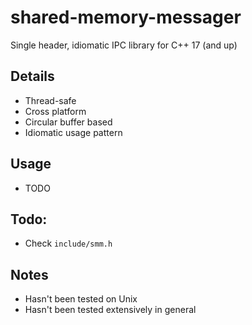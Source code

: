 # shared-memory-messager
Single header, idiomatic IPC library for C++ 17 (and up)

## Details
- Thread-safe
- Cross platform
- Circular buffer based
- Idiomatic usage pattern

## Usage
- TODO

## Todo:
- Check `include/smm.h`

## Notes
- Hasn't been tested on Unix
- Hasn't been tested extensively in general
